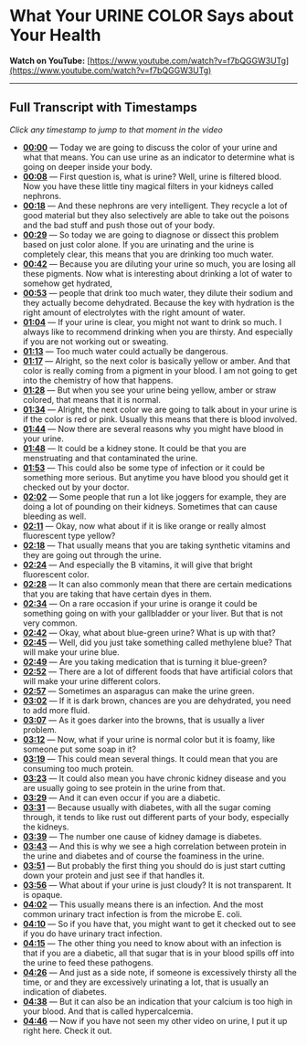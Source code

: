 # What Your URINE COLOR Says about Your Health

**Watch on YouTube:** [https://www.youtube.com/watch?v=f7bQGGW3UTg](https://www.youtube.com/watch?v=f7bQGGW3UTg)

---

## Full Transcript with Timestamps

*Click any timestamp to jump to that moment in the video*

- **[00:00](https://www.youtube.com/watch?v=f7bQGGW3UTg&t=0s)** — Today we are going to discuss the color of your urine and what that means. You can use urine as an indicator to determine what is going on deeper inside your body.
- **[00:08](https://www.youtube.com/watch?v=f7bQGGW3UTg&t=8s)** — First question is, what is urine? Well, urine is filtered blood. Now you have these little tiny magical filters in your kidneys called nephrons.
- **[00:18](https://www.youtube.com/watch?v=f7bQGGW3UTg&t=18s)** — And these nephrons are very intelligent. They recycle a lot of good material but they also selectively are able to take out the poisons and the bad stuff and push those out of your body.
- **[00:29](https://www.youtube.com/watch?v=f7bQGGW3UTg&t=29s)** — So today we are going to diagnose or dissect this problem based on just color alone. If you are urinating and the urine is completely clear, this means that you are drinking too much water.
- **[00:42](https://www.youtube.com/watch?v=f7bQGGW3UTg&t=42s)** — Because you are diluting your urine so much, you are losing all these pigments. Now what is interesting about drinking a lot of water to somehow get hydrated,
- **[00:53](https://www.youtube.com/watch?v=f7bQGGW3UTg&t=53s)** — people that drink too much water, they dilute their sodium and they actually become dehydrated. Because the key with hydration is the right amount of electrolytes with the right amount of water.
- **[01:04](https://www.youtube.com/watch?v=f7bQGGW3UTg&t=64s)** — If your urine is clear, you might not want to drink so much. I always like to recommend drinking when you are thirsty. And especially if you are not working out or sweating.
- **[01:13](https://www.youtube.com/watch?v=f7bQGGW3UTg&t=73s)** — Too much water could actually be dangerous.
- **[01:17](https://www.youtube.com/watch?v=f7bQGGW3UTg&t=77s)** — Alright, so the next color is basically yellow or amber. And that color is really coming from a pigment in your blood. I am not going to get into the chemistry of how that happens.
- **[01:28](https://www.youtube.com/watch?v=f7bQGGW3UTg&t=88s)** — But when you see your urine being yellow, amber or straw colored, that means that it is normal.
- **[01:34](https://www.youtube.com/watch?v=f7bQGGW3UTg&t=94s)** — Alright, the next color we are going to talk about in your urine is if the color is red or pink. Usually this means that there is blood involved.
- **[01:44](https://www.youtube.com/watch?v=f7bQGGW3UTg&t=104s)** — Now there are several reasons why you might have blood in your urine.
- **[01:48](https://www.youtube.com/watch?v=f7bQGGW3UTg&t=108s)** — It could be a kidney stone. It could be that you are menstruating and that contaminated the urine.
- **[01:53](https://www.youtube.com/watch?v=f7bQGGW3UTg&t=113s)** — This could also be some type of infection or it could be something more serious. But anytime you have blood you should get it checked out by your doctor.
- **[02:02](https://www.youtube.com/watch?v=f7bQGGW3UTg&t=122s)** — Some people that run a lot like joggers for example, they are doing a lot of pounding on their kidneys. Sometimes that can cause bleeding as well.
- **[02:11](https://www.youtube.com/watch?v=f7bQGGW3UTg&t=131s)** — Okay, now what about if it is like orange or really almost fluorescent type yellow?
- **[02:18](https://www.youtube.com/watch?v=f7bQGGW3UTg&t=138s)** — That usually means that you are taking synthetic vitamins and they are going out through the urine.
- **[02:24](https://www.youtube.com/watch?v=f7bQGGW3UTg&t=144s)** — And especially the B vitamins, it will give that bright fluorescent color.
- **[02:28](https://www.youtube.com/watch?v=f7bQGGW3UTg&t=148s)** — It can also commonly mean that there are certain medications that you are taking that have certain dyes in them.
- **[02:34](https://www.youtube.com/watch?v=f7bQGGW3UTg&t=154s)** — On a rare occasion if your urine is orange it could be something going on with your gallbladder or your liver. But that is not very common.
- **[02:42](https://www.youtube.com/watch?v=f7bQGGW3UTg&t=162s)** — Okay, what about blue-green urine? What is up with that?
- **[02:45](https://www.youtube.com/watch?v=f7bQGGW3UTg&t=165s)** — Well, did you just take something called methylene blue? That will make your urine blue.
- **[02:49](https://www.youtube.com/watch?v=f7bQGGW3UTg&t=169s)** — Are you taking medication that is turning it blue-green?
- **[02:52](https://www.youtube.com/watch?v=f7bQGGW3UTg&t=172s)** — There are a lot of different foods that have artificial colors that will make your urine different colors.
- **[02:57](https://www.youtube.com/watch?v=f7bQGGW3UTg&t=177s)** — Sometimes an asparagus can make the urine green.
- **[03:02](https://www.youtube.com/watch?v=f7bQGGW3UTg&t=182s)** — If it is dark brown, chances are you are dehydrated, you need to add more fluid.
- **[03:07](https://www.youtube.com/watch?v=f7bQGGW3UTg&t=187s)** — As it goes darker into the browns, that is usually a liver problem.
- **[03:12](https://www.youtube.com/watch?v=f7bQGGW3UTg&t=192s)** — Now, what if your urine is normal color but it is foamy, like someone put some soap in it?
- **[03:19](https://www.youtube.com/watch?v=f7bQGGW3UTg&t=199s)** — This could mean several things. It could mean that you are consuming too much protein.
- **[03:23](https://www.youtube.com/watch?v=f7bQGGW3UTg&t=203s)** — It could also mean you have chronic kidney disease and you are usually going to see protein in the urine from that.
- **[03:29](https://www.youtube.com/watch?v=f7bQGGW3UTg&t=209s)** — And it can even occur if you are a diabetic.
- **[03:31](https://www.youtube.com/watch?v=f7bQGGW3UTg&t=211s)** — Because usually with diabetes, with all the sugar coming through, it tends to like rust out different parts of your body, especially the kidneys.
- **[03:39](https://www.youtube.com/watch?v=f7bQGGW3UTg&t=219s)** — The number one cause of kidney damage is diabetes.
- **[03:43](https://www.youtube.com/watch?v=f7bQGGW3UTg&t=223s)** — And this is why we see a high correlation between protein in the urine and diabetes and of course the foaminess in the urine.
- **[03:51](https://www.youtube.com/watch?v=f7bQGGW3UTg&t=231s)** — But probably the first thing you should do is just start cutting down your protein and just see if that handles it.
- **[03:56](https://www.youtube.com/watch?v=f7bQGGW3UTg&t=236s)** — What about if your urine is just cloudy? It is not transparent. It is opaque.
- **[04:02](https://www.youtube.com/watch?v=f7bQGGW3UTg&t=242s)** — This usually means there is an infection. And the most common urinary tract infection is from the microbe E. coli.
- **[04:10](https://www.youtube.com/watch?v=f7bQGGW3UTg&t=250s)** — So if you have that, you might want to get it checked out to see if you do have urinary tract infection.
- **[04:15](https://www.youtube.com/watch?v=f7bQGGW3UTg&t=255s)** — The other thing you need to know about with an infection is that if you are a diabetic, all that sugar that is in your blood spills off into the urine to feed these pathogens.
- **[04:26](https://www.youtube.com/watch?v=f7bQGGW3UTg&t=266s)** — And just as a side note, if someone is excessively thirsty all the time, or and they are excessively urinating a lot, that is usually an indication of diabetes.
- **[04:38](https://www.youtube.com/watch?v=f7bQGGW3UTg&t=278s)** — But it can also be an indication that your calcium is too high in your blood. And that is called hypercalcemia.
- **[04:46](https://www.youtube.com/watch?v=f7bQGGW3UTg&t=286s)** — Now if you have not seen my other video on urine, I put it up right here. Check it out.
